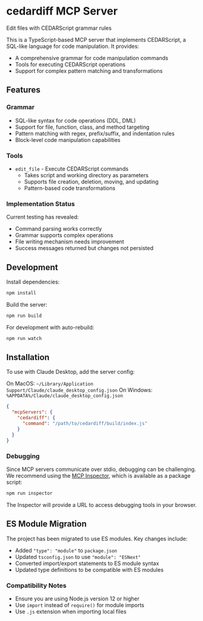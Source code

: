 # cedardiff MCP Server

Edit files with CEDARScript grammar rules

This is a TypeScript-based MCP server that implements CEDARScript, a SQL-like language for code manipulation. It provides:

- A comprehensive grammar for code manipulation commands
- Tools for executing CEDARScript operations
- Support for complex pattern matching and transformations

## Features

### Grammar

- SQL-like syntax for code operations (DDL, DML)
- Support for file, function, class, and method targeting
- Pattern matching with regex, prefix/suffix, and indentation rules
- Block-level code manipulation capabilities

### Tools

- `edit_file` - Execute CEDARScript commands
  - Takes script and working directory as parameters
  - Supports file creation, deletion, moving, and updating
  - Pattern-based code transformations

### Implementation Status

Current testing has revealed:

- Command parsing works correctly
- Grammar supports complex operations
- File writing mechanism needs improvement
- Success messages returned but changes not persisted

## Development

Install dependencies:

```bash
npm install
```

Build the server:

```bash
npm run build
```

For development with auto-rebuild:

```bash
npm run watch
```

## Installation

To use with Claude Desktop, add the server config:

On MacOS: `~/Library/Application Support/Claude/claude_desktop_config.json`
On Windows: `%APPDATA%/Claude/claude_desktop_config.json`

```json
{
  "mcpServers": {
    "cedardiff": {
      "command": "/path/to/cedardiff/build/index.js"
    }
  }
}
```

### Debugging

Since MCP servers communicate over stdio, debugging can be challenging. We recommend using the [MCP Inspector](https://github.com/modelcontextprotocol/inspector), which is available as a package script:

```bash
npm run inspector
```

The Inspector will provide a URL to access debugging tools in your browser.

## ES Module Migration

The project has been migrated to use ES modules. Key changes include:

- Added `"type": "module"` to `package.json`
- Updated `tsconfig.json` to use `"module": "ESNext"`
- Converted import/export statements to ES module syntax
- Updated type definitions to be compatible with ES modules

### Compatibility Notes

- Ensure you are using Node.js version 12 or higher
- Use `import` instead of `require()` for module imports
- Use `.js` extension when importing local files
